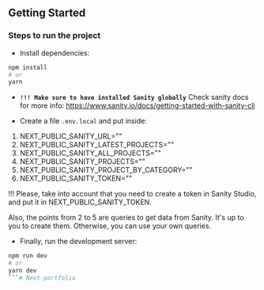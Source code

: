 ## Getting Started

### Steps to run the project

- Install dependencies:

```bash
npm install
# or
yarn
```

- **`!!! Make sure to have installed Sanity globally`**
Check sanity docs for more info: https://www.sanity.io/docs/getting-started-with-sanity-cli


- Create a file `.env.local` and put inside:

1. NEXT_PUBLIC_SANITY_URL=""
2. NEXT_PUBLIC_SANITY_LATEST_PROJECTS=""
3. NEXT_PUBLIC_SANITY_ALL_PROJECTS=""
4. NEXT_PUBLIC_SANITY_PROJECTS=""
5. NEXT_PUBLIC_SANITY_PROJECT_BY_CATEGORY=""
6. NEXT_PUBLIC_SANITY_TOKEN=""

!!! Please, take into account that you need to create a token in Sanity Studio, and put it in NEXT_PUBLIC_SANITY_TOKEN.

Also, the points from 2 to 5 are queries to get data from Sanity. It's up to you to create them. Otherwise, you can use your own queries.

- Finally, run the development server:

```bash
npm run dev
# or
yarn dev
```# Next-portfolio
